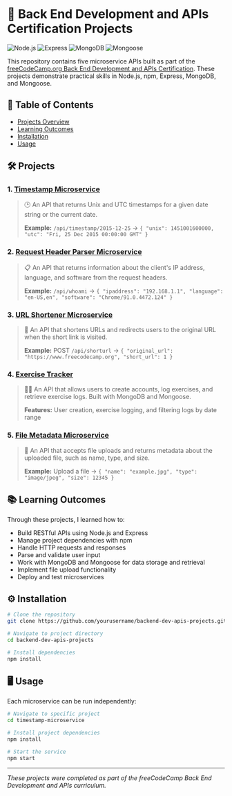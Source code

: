 # 🚀 Back End Development and APIs Certification Projects

![Node.js](https://img.shields.io/badge/Node.js-43853D?style=for-the-badge&logo=node.js&logoColor=white)
![Express](https://img.shields.io/badge/Express-000000?style=for-the-badge&logo=express&logoColor=white)
![MongoDB](https://img.shields.io/badge/MongoDB-4EA94B?style=for-the-badge&logo=mongodb&logoColor=white)
![Mongoose](https://img.shields.io/badge/Mongoose-880000?style=for-the-badge)

This repository contains five microservice APIs built as part of the [freeCodeCamp.org Back End Development and APIs Certification](https://www.freecodecamp.org/learn/back-end-development-and-apis/). These projects demonstrate practical skills in Node.js, npm, Express, MongoDB, and Mongoose.

## 📑 Table of Contents
- [Projects Overview](#projects)
- [Learning Outcomes](#learning-outcomes)
- [Installation](#installation)
- [Usage](#usage)

## 🛠️ Projects

### 1. [Timestamp Microservice](./timestamp-microservice)
> 🕒 An API that returns Unix and UTC timestamps for a given date string or the current date.
>
> **Example:** `/api/timestamp/2015-12-25` → `{ "unix": 1451001600000, "utc": "Fri, 25 Dec 2015 00:00:00 GMT" }`

### 2. [Request Header Parser Microservice](./request-header-parser)
> 📋 An API that returns information about the client's IP address, language, and software from the request headers.
>
> **Example:** `/api/whoami` → `{ "ipaddress": "192.168.1.1", "language": "en-US,en", "software": "Chrome/91.0.4472.124" }`

### 3. [URL Shortener Microservice](./url-shortener)
> 🔗 An API that shortens URLs and redirects users to the original URL when the short link is visited.
>
> **Example:** POST `/api/shorturl` → `{ "original_url": "https://www.freecodecamp.org", "short_url": 1 }`

### 4. [Exercise Tracker](./exercise-tracker)
> 🏃‍♂️ An API that allows users to create accounts, log exercises, and retrieve exercise logs. Built with MongoDB and Mongoose.
>
> **Features:** User creation, exercise logging, and filtering logs by date range

### 5. [File Metadata Microservice](./file-metadata)
> 📂 An API that accepts file uploads and returns metadata about the uploaded file, such as name, type, and size.
>
> **Example:** Upload a file → `{ "name": "example.jpg", "type": "image/jpeg", "size": 12345 }`

## 📚 Learning Outcomes

Through these projects, I learned how to:
- Build RESTful APIs using Node.js and Express
- Manage project dependencies with npm
- Handle HTTP requests and responses
- Parse and validate user input
- Work with MongoDB and Mongoose for data storage and retrieval
- Implement file upload functionality
- Deploy and test microservices

## ⚙️ Installation

```bash
# Clone the repository
git clone https://github.com/yourusername/backend-dev-apis-projects.git

# Navigate to project directory
cd backend-dev-apis-projects

# Install dependencies
npm install
```

## 🖥️ Usage

Each microservice can be run independently:

```bash
# Navigate to specific project
cd timestamp-microservice

# Install project dependencies
npm install

# Start the service
npm start
```

---

*These projects were completed as part of the freeCodeCamp Back End Development and APIs curriculum.*